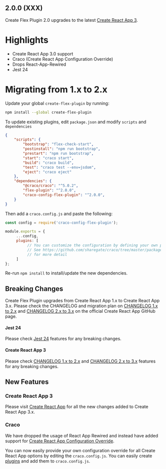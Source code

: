 ## 2.0.0 (XXX)

Create Flex Plugin 2.0 upgrades to the latest
[Create React App 3](https://github.com/facebook/create-react-app/blob/master/CHANGELOG.md).


# Highlights

* Create React App 3.0 support
* Craco (Create React App Configuration Override)
* Drops React-App-Rewired
* Jest 24

# Migrating from 1.x to 2.x

Update your global `create-flex-plugin` by running:

```bash
npm install --global create-flex-plugin
```

To update existing plugins, edit `package.json` and modify `scripts` and
`dependencies`

```json
{
    "scripts": {
        "bootstrap": "flex-check-start",
        "postinstall": "npm run bootstrap",
        "prestart": "npm run bootstrap",
        "start": "craco start",
        "build": "craco build",
        "test": "craco test --env=jsdom",
        "eject": "craco eject"
    },
    "dependencies": {
        "@craco/craco": "^5.0.2",
        "flex-plugin": "^2.0.0",
        "craco-config-flex-plugin": "^2.0.0",
    }
}
```

Then add a `craco.config.js` and paste the following:

```js
const config = require('craco-config-flex-plugin');

module.exports = {
     ...config,
     plugins: [
          // You can customize the configuration by defining your own plugins.
          // See https://github.com/sharegate/craco/tree/master/packages/craco#develop-a-plugin
          // for more detail
     ]
};
```

Re-run `npm install` to install/update the new dependencies.

## Breaking Changes

Create Flex Plugin upgrades from Create React App 1.x to Create React
App 3.x. Please check the CHANGELOG and migration plan on
[CHANGELOG 1.x to 2.x](https://github.com/facebook/create-react-app/blob/master/CHANGELOG-2.x.md)
and
[CHANGELOG 2.x to 3.x](https://github.com/facebook/create-react-app/blob/master/CHANGELOG.md)
on the official Create React App GitHub page.

#### Jest 24

Please check
[Jest 24](https://github.com/facebook/jest/blob/master/CHANGELOG.md#2400)
features for any breaking changes.

#### Create React App 3

Please check
[CHANGELOG 1.x to 2.x](https://github.com/facebook/create-react-app/blob/master/CHANGELOG-2.x.md)
and
[CHANGELOG 2.x to 3.x](https://github.com/facebook/create-react-app/blob/master/CHANGELOG.md)
features for any breaking changes.

## New Features

### Create React App 3

Please visit
[Create React App](https://github.com/facebook/create-react-app/blob/master/CHANGELOG.md)
for all the new changes added to Create React App 3.x.

### Craco

We have dropped the usage of React App Rewired and instead have added
support for
[Create React App Configuration Override](https://github.com/sharegate/craco). 

You can now easily provide your own configuration override for all
Create React App options by editing the `craco.config.js`. You can
easily create
[plugins](https://github.com/sharegate/craco/blob/master/packages/craco/README.md#develop-a-plugin)
and add them to `craco.config.js`.
